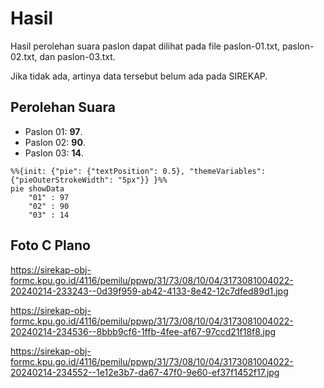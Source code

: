 # Hasil

Hasil perolehan suara paslon dapat dilihat pada file paslon-01.txt, paslon-02.txt, dan paslon-03.txt.

Jika tidak ada, artinya data tersebut belum ada pada SIREKAP.

## Perolehan Suara

 * Paslon 01: **97**.
 * Paslon 02: **90**.
 * Paslon 03: **14**.

```mermaid
%%{init: {"pie": {"textPosition": 0.5}, "themeVariables": {"pieOuterStrokeWidth": "5px"}} }%%
pie showData
    "01" : 97
    "02" : 90
    "03" : 14
```
## Foto C Plano

https://sirekap-obj-formc.kpu.go.id/4116/pemilu/ppwp/31/73/08/10/04/3173081004022-20240214-233243--0d39f959-ab42-4133-8e42-12c7dfed89d1.jpg

https://sirekap-obj-formc.kpu.go.id/4116/pemilu/ppwp/31/73/08/10/04/3173081004022-20240214-234536--8bbb9cf6-1ffb-4fee-af67-97ccd21f18f8.jpg

https://sirekap-obj-formc.kpu.go.id/4116/pemilu/ppwp/31/73/08/10/04/3173081004022-20240214-234552--1e12e3b7-da67-47f0-9e60-ef37f1452f17.jpg
